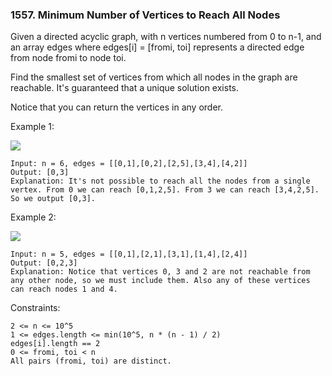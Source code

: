 ### 1557. Minimum Number of Vertices to Reach All Nodes

Given a directed acyclic graph, with n vertices numbered from 0 to n-1, and an array edges where edges[i] = [fromi, toi] represents a directed edge from node fromi to node toi.

Find the smallest set of vertices from which all nodes in the graph are reachable. It's guaranteed that a unique solution exists.

Notice that you can return the vertices in any order.



Example 1:

![](https://assets.leetcode.com/uploads/2020/07/07/untitled22.png)

    Input: n = 6, edges = [[0,1],[0,2],[2,5],[3,4],[4,2]]
    Output: [0,3]
    Explanation: It's not possible to reach all the nodes from a single vertex. From 0 we can reach [0,1,2,5]. From 3 we can reach [3,4,2,5]. So we output [0,3].

Example 2:

![](https://assets.leetcode.com/uploads/2020/07/07/untitled.png)

    Input: n = 5, edges = [[0,1],[2,1],[3,1],[1,4],[2,4]]
    Output: [0,2,3]
    Explanation: Notice that vertices 0, 3 and 2 are not reachable from any other node, so we must include them. Also any of these vertices can reach nodes 1 and 4.



Constraints:

    2 <= n <= 10^5
    1 <= edges.length <= min(10^5, n * (n - 1) / 2)
    edges[i].length == 2
    0 <= fromi, toi < n
    All pairs (fromi, toi) are distinct.
